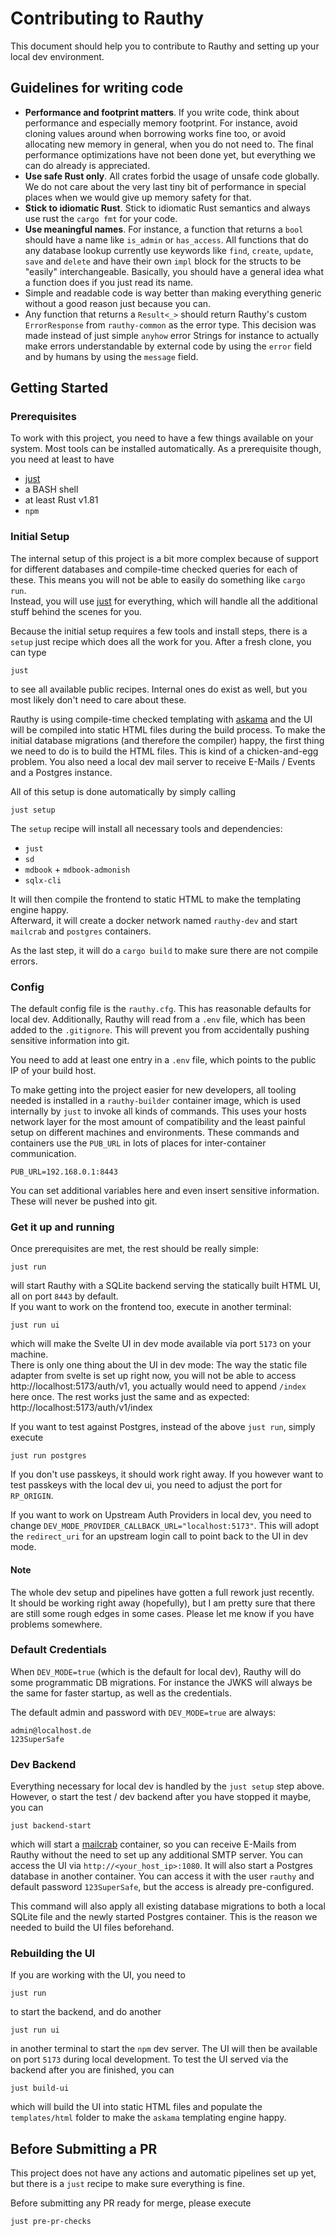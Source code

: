 # Contributing to Rauthy

This document should help you to contribute to Rauthy and setting up your local dev environment.

## Guidelines for writing code

- **Performance and footprint matters**. If you write code, think about performance and especially memory footprint.
  For instance, avoid cloning values around when borrowing works fine too, or avoid allocating new memory in general,
  when you do not need to. The final performance optimizations have not been done yet, but everything we can do already
  is appreciated.
- **Use safe Rust only**. All crates forbid the usage of unsafe code globally. We do not care about the very last tiny
  bit of performance in special places when we would give up memory safety for that.
- **Stick to idiomatic Rust**. Stick to idiomatic Rust semantics and always use rust the `cargo fmt` for your code.
- **Use meaningful names**. For instance, a function that returns a `bool` should have a name like `is_admin` or
  `has_access`. All functions that do any database lookup currently use keywords like `find`, `create`, `update`, `save`
  and `delete` and have their own `impl` block for the structs to be "easily" interchangeable. Basically, you should
  have
  a general idea what a function does if you just read its name.
- Simple and readable code is way better than making everything generic without a good reason just because you can.
- Any function that returns a `Result<_>` should return Rauthy's custom `ErrorResponse` from `rauthy-common` as the
  error type. This decision was made instead of just simple `anyhow` error Strings for instance to actually make
  errors understandable by external code by using the `error` field and by humans by using the `message` field.

## Getting Started

### Prerequisites

To work with this project, you need to have a few things available on your system. Most tools can be installed
automatically. As a prerequisite though, you need at least to have

- [just](https://github.com/casey/just)
- a BASH shell
- at least Rust v1.81
- `npm`

### Initial Setup

The internal setup of this project is a bit more complex because of support for different databases and compile-time
checked queries for each of these. This means you will not be able to easily do something like `cargo run`.  
Instead, you will use [just](https://github.com/casey/just) for everything, which will handle all the additional
stuff behind the scenes for you.

Because the initial setup requires a few tools and install steps, there is a `setup` just recipe which does all the
work for you. After a fresh clone, you can type

```
just
```

to see all available public recipes. Internal ones do exist as well, but you most likely don't need to care about these.

Rauthy is using compile-time checked templating with [askama](https://crates.io/crates/askama) and the UI will be
compiled into static HTML files during the build process. To make the initial database migrations (and therefore the
compiler) happy, the first thing we need to do is to build the HTML files. This is kind of a chicken-and-egg problem.
You also need a local dev mail server to receive E-Mails / Events and a Postgres instance.

All of this setup is done automatically by simply calling

```
just setup
```

The `setup` recipe will install all necessary tools and dependencies:

- `just`
- `sd`
- `mdbook` + `mdbook-admonish`
- `sqlx-cli`

It will then compile the frontend to static HTML to make the templating engine happy.  
Afterward, it will create a docker network named `rauthy-dev` and start `mailcrab` and `postgres` containers.

As the last step, it will do a `cargo build` to make sure there are not compile errors.

### Config

The default config file is the `rauthy.cfg`. This has reasonable defaults for local dev.
Additionally, Rauthy will read from a `.env` file, which has been added to the `.gitignore`.
This will prevent you from accidentally pushing sensitive information into git.

You need to add at least one entry in a `.env` file, which points to the public IP of your build host.

To make getting into the project easier for new developers, all tooling needed is installed in a `rauthy-builder`
container image, which is used internally by `just` to invoke all kinds of commands. This uses your hosts network
layer for the most amount of compatibility and the least painful setup on different machines and environments.
These commands and containers use the `PUB_URL` in lots of places for inter-container communication.

```
PUB_URL=192.168.0.1:8443
```

You can set additional variables here and even insert sensitive information. These will never be pushed into git.

### Get it up and running

Once prerequisites are met, the rest should be really simple:

```
just run
```

will start Rauthy with a SQLite backend serving the statically built HTML UI, all on port `8443` by default.  
If you want to work on the frontend too, execute in another terminal:

```
just run ui
```

which will make the Svelte UI in dev mode available via port `5173` on your machine.  
There is only one thing about the UI in dev mode: The way the static file adapter from svelte is set up right now,
you will not be able to access http://localhost:5173/auth/v1, you actually would need to append `/index` here once.
The rest works just the same and as expected: http://localhost:5173/auth/v1/index

If you want to test against Postgres, instead of the above `just run`, simply execute

```
just run postgres
```

If you don't use passkeys, it should work right away. If you however want to test passkeys with the local
dev ui, you need to adjust the port for `RP_ORIGIN`.

If you want to work on Upstream Auth Providers in local dev, you need to change
`DEV_MODE_PROVIDER_CALLBACK_URL="localhost:5173"`. This will adopt the `redirect_uri` for an upstream login call
to point back to the UI in dev mode.

#### Note

The whole dev setup and pipelines have gotten a full rework just recently.  
It should be working right away (hopefully), but I am pretty sure that there are still some rough edges in some cases.
Please let me know if you have problems somewhere.

### Default Credentials

When `DEV_MODE=true` (which is the default for local dev), Rauthy will do some programmatic DB migrations. For instance
the JWKS will always be the same for faster startup, as well as the credentials.

The default admin and password with `DEV_MODE=true` are always:

```
admin@localhost.de
123SuperSafe
```

### Dev Backend

Everything necessary for local dev is handled by the `just setup` step above. However, o start the test / dev backend
after you have stopped it maybe, you can

```
just backend-start
```

which will start a [mailcrab](https://github.com/tweedegolf/mailcrab) container, so you can receive E-Mails from Rauthy
without the need to set up any additional SMTP server. You can access the UI via `http://<your_host_ip>:1080`.
It will also start a Postgres database in another container. You can access it with the user `rauthy` and default
password `123SuperSafe`, but the access is already pre-configured.

This command will also apply all existing database migrations to both a local SQLite file and the newly started
Postgres container. This is the reason we needed to build the UI files beforehand.

### Rebuilding the UI

If you are working with the UI, you need to

```
just run
``` 

to start the backend, and do another

```
just run ui
```

in another terminal to start the `npm` dev server. The UI will then be available on port `5173` during local
development. To test the UI served via the backend after you are finished, you can

```
just build-ui
```

which will build the UI into static HTML files and populate the `templates/html` folder to make the `askama`
templating engine happy.

## Before Submitting a PR

This project does not have any actions and automatic pipelines set up yet, but there is a `just` recipe to make sure
everything is fine.

Before submitting any PR ready for merge, please execute

```
just pre-pr-checks
```
